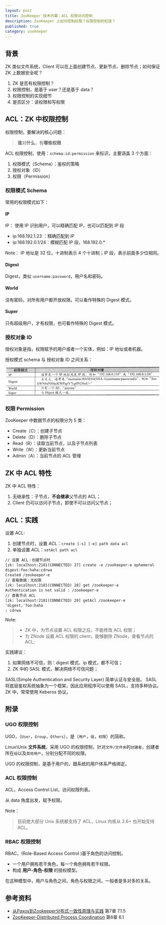 ```yaml
---
layout: post
title: ZooKeeper 技术内幕：ACL 权限访问控制
description: ZooKeeper 上如何控制权限？权限控制的粒度？
published: true
category: zookeeper
---
```



## 背景

ZK 类似文件系统，Client 可以在上面创建节点、更新节点、删除节点；如何保证 ZK 上数据安全呢？

1. ZK 是否有权限控制？
2. 权限控制，是基于 user？还是基于 data？
3. 权限控制的实现细节
4. 是否区分：读权限和写权限

## ACL：ZK 中权限控制

权限控制，要解决的核心问题：

> **谁**对**什么**，有**哪些权限**

ACL 权限控制，使用：`schema:id:permission` 来标识，主要涵盖 3 个方面：

1. 权限模式（Schema）：鉴权的策略
2. 授权对象（ID）
3. 权限（Permission）

### 权限模式 Schema

常用的权限模式如下：

#### IP

IP： 使用 IP 识别用户，可以精确匹配 IP，也可以匹配到 IP 段

* ip:168.192.1.23 ：精确匹配到 IP
* ip:168.192.0.1/24：模糊匹配 IP 段，168.192.0.*

Note： IP 地址是 32 位，十进制表示 4 个十进制；IP 段，表示前面多少位相同。

#### Digest

Digest，类似 `username:password`，用户名和密码。

#### World

没有密码，对所有用户都开放权限。可以看作特殊的 Digest 模式。

#### Super

只有超级用户，才有权限，也可看作特殊的 Digest 模式。

### 授权对象 ID

授权对象是指，权限赋予的用户或者一个实体，例如：IP 地址或者机器。

授权模式 schema 与 授权对象 ID 之间关系：

![](/images/zookeeper/zk-acl-schema-with-id.png)

### 权限 Permission

ZooKeeper 中数据节点的权限分为 5 类：

* Create（C）：创建子节点
* Delete（D）：删除子节点
* Read（R）：读取当前节点，以及子节点列表
* Write（W）：更新当前节点
* Admin（A）：当前节点的 ACL 管理

## ZK 中 ACL 特性

ZK 中 ACL 特性：

1. 无继承性：子节点，**不会继承**父节点的 ACL；
2. Client 仍可以访问子节点，即使不可以访问父节点；

## ACL：实践

设置 ACL:

1. 创建节点时，设置 ACL：`create [-s] [-e] path data acl`
2. 单独设置 ACL：`setAcl path acl`

````
// 设置 ACL：创建节点时
[zk: localhost:2181(CONNECTED) 27] create -e /zookeeper-e ephemeral digest:foo:haha:cdrwa
Created /zookeeper-e
// 查看数据：无权限
[zk: localhost:2181(CONNECTED) 28] get /zookeeper-e
Authentication is not valid : /zookeeper-e
// 查看节点 ACL 
[zk: localhost:2181(CONNECTED) 29] getAcl /zookeeper-e
'digest,'foo:haha
: cdrwa

````

Note: 

>* ZK 中，为节点设置 ACL 权限之后，不能修改 ACL 权限；
>* 为 ZNode 设置 ACL 权限的 client，能够删除 ZNode，查看节点的 ACL;


实践建议：

1. 如果网络不可信，则：digest 模式、ip 模式，都不可信；
2. ZK 中的 SASL 模式，解决网络不可信问题；

SASL(Simple Authentication and Security Layer) 简单认证与安全层。 SASL 将底层鉴权系统抽象为一个框架，因此应用程序可以使用 SASL，支持多种协议。ZK 中，常常使用 Keberos 协议。


## 附录

### UGO 权限控制

UGO，（`User`，`Group`，`Others`），是（`用户`，`组`，`权限`）的简称。

Linux\Unix **文件系统**，采用 UGO 的权限控制，针对`文件/文件夹`的`创建者`，创建者所在`组`以及`其他用户`，分别分配不同的权限。

UGO 的权限控制，是基于用户的，跟系统的用户体系严格绑定。

### ACL 权限控制

ACL，Access Control List，访问权限列表。

从 data 角度出发，赋予权限。

Note：

> 目前绝大部分 Unix 系统都支持了 ACL，Linux 内核从 2.6+ 也开始支持 ACL。

### RBAC 权限控制

RBAC，(Role-Based Access Control )基于角色的访问控制。

* 一个用户拥有若干角色，每一个角色拥有若干权限。
* 构成 **用户-角色-权限** 的授权模型。

在这种模型中，用户与角色之间，角色与权限之间，一般者是多对多的关系。


## 参考资料

* [从Paxos到Zookeeper分布式一致性原理与实践] 第7章 7.1.5
* [ZooKeeper-Distributed Process Coordination] 第6章 6.1








































[NingG]:    http://ningg.github.com  "NingG"
[从Paxos到Zookeeper分布式一致性原理与实践]:	https://book.douban.com/subject/26292004/
[ZooKeeper-Distributed Process Coordination]:    http://shop.oreilly.com/product/0636920028901.do










